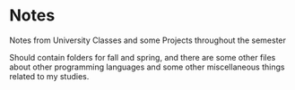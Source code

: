 # Notes
Notes from University Classes and some Projects throughout the semester 

Should contain folders for fall and spring, and there are some other files about other programming languages
and some other miscellaneous things related to my studies. 
